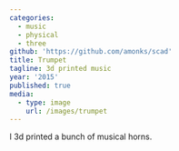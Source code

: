 ```yaml
---
categories:
  - music
  - physical
  - three
github: 'https://github.com/amonks/scad'
title: Trumpet
tagline: 3d printed music
year: '2015'
published: true
media:
  - type: image
    url: /images/trumpet
---
```

I 3d printed a bunch of musical horns.